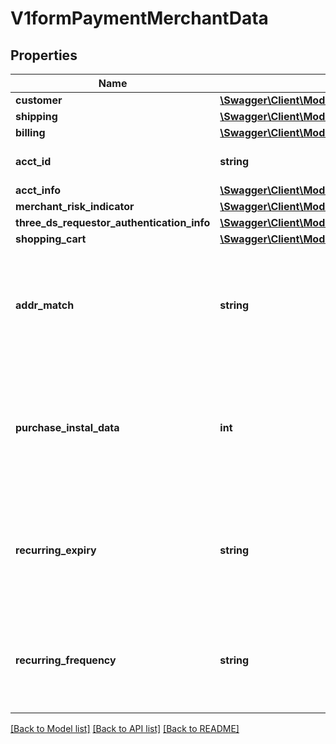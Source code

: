 # V1formPaymentMerchantData

## Properties
Name | Type | Description | Notes
------------ | ------------- | ------------- | -------------
**customer** | [**\Swagger\Client\Model\V1formPaymentMerchantDataCustomer**](V1formPaymentMerchantDataCustomer.md) |  | [optional] 
**shipping** | [**\Swagger\Client\Model\V1formPaymentMerchantDataShipping**](V1formPaymentMerchantDataShipping.md) |  | [optional] 
**billing** | [**\Swagger\Client\Model\V1formPaymentMerchantDataBilling**](V1formPaymentMerchantDataBilling.md) |  | [optional] 
**acct_id** | **string** | Additional information you want to send to identify the account | [optional] 
**acct_info** | [**\Swagger\Client\Model\V1formPaymentMerchantDataAcctInfo**](V1formPaymentMerchantDataAcctInfo.md) |  | [optional] 
**merchant_risk_indicator** | [**\Swagger\Client\Model\V1formPaymentMerchantDataMerchantRiskIndicator**](V1formPaymentMerchantDataMerchantRiskIndicator.md) |  | [optional] 
**three_ds_requestor_authentication_info** | [**\Swagger\Client\Model\V1formPaymentMerchantDataThreeDSRequestorAuthenticationInfo**](V1formPaymentMerchantDataThreeDSRequestorAuthenticationInfo.md) |  | [optional] 
**shopping_cart** | [**\Swagger\Client\Model\V1formPaymentMerchantDataShoppingCart[]**](V1formPaymentMerchantDataShoppingCart.md) |  | [optional] 
**addr_match** | **string** | Indicates whether the delivery address is the same as the invoice address. Y &#x3D; The delivery address is the same as the invoicing address, N &#x3D; The delivery and invoice addresses are different | [optional] 
**purchase_instal_data** | **int** | Mandatory for Instalment operations (MERCHANT_TRX_TYPE &#x3D; I). Indicates the maximum number of deferred payment authorizations. Accepted values: The value must be greater than 1 | [optional] 
**recurring_expiry** | **string** | Mandatory for Recurring and Instalment operations (MERCHANT_TRX_TYPE &#x3D; I or R). The date from which there will be no more authorizations. Accepted format: YYYYMMDD | [optional] 
**recurring_frequency** | **string** | Mandatory for Recurring and Instalment operations (MERCHANT_TRX_TYPE &#x3D; I or R). Indicates the minimum number of days between authorizations | [optional] 

[[Back to Model list]](../../README.md#documentation-for-models) [[Back to API list]](../../README.md#documentation-for-api-endpoints) [[Back to README]](../../README.md)


